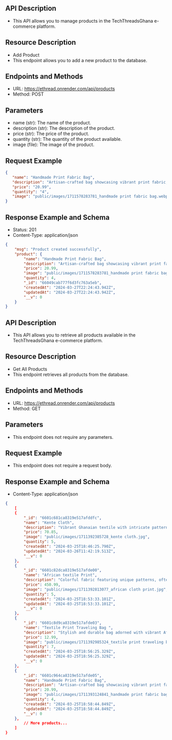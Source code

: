 ## API Description

- This API allows you to manage products in the TechThreadsGhana e-commerce platform.

## Resource Description

- Add Product
- This endpoint allows you to add a new product to the database.

## Endpoints and Methods

- URL: <https://ethread.onrender.com/api/products>
- Method: POST

## Parameters

- name (str): The name of the product.
- description (str): The description of the product.
- price (str): The price of the product.
- quantity (str): The quantity of the product available.
- image (file): The image of the product.

## Request Example

 ```json
 {
    "name": "Handmade Print Fabric Bag",
    "description": "Artisan-crafted bag showcasing vibrant print fabric, combining style with traditional craftsmanship",
    "price": "20.99",
    "quantity": "4",
    "image": "public/images/1711578283781_handmade print fabric bag.webp"
}
```

## Response Example and Schema

- Status: 201
- Content-Type: application/json

```json
{
    "msg": "Product created successfully",
    "product": {
        "name": "Handmade Print Fabric Bag",
        "description": "Artisan-crafted bag showcasing vibrant print fabric, combining style with traditional craftsmanship",
        "price": 20.99,
        "image": "public/images/1711578283781_handmade print fabric bag.webp",
        "quantity": 4,
        "_id": "66049cab777f6d3fc763a5eb",
        "createdAt": "2024-03-27T22:24:43.942Z",
        "updatedAt": "2024-03-27T22:24:43.942Z",
        "__v": 0
    }
}
```

## API Description

- This API allows you to retrieve all products available in the TechThreadsGhana e-commerce platform.

## Resource Description

- Get All Products
- This endpoint retrieves all products from the database.

## Endpoints and Methods

- URL: <https://ethread.onrender.com/api/products>
- Method: GET

## Parameters

- This endpoint does not require any parameters.

## Request Example

- This endpoint does not require a request body.

## Response Example and Schema

- Content-Type: application/json

```json
{
    [
    {
        "_id": "6601c681ca8319e517afddfc",
        "name": "Kente Cloth",
        "description": "Vibrant Ghanaian textile with intricate patterns, rich cultural significance, and historical importance.",
        "price": 70.85,
        "image": "public/images/1711392385728_kente cloth.jpg",
        "quantity": 5,
        "createdAt": "2024-03-25T18:46:25.790Z",
        "updatedAt": "2024-03-26T11:42:19.513Z",
        "__v": 0
    },
    {
        "_id": "6601c82dca8319e517afde00",
        "name": "African textile Print",
        "description": "Colorful fabric featuring unique patterns, often inspired by African culture and traditions",
        "price": 450.99,
        "image": "public/images/1711392813077_african cloth print.jpg",
        "quantity": 5,
        "createdAt": "2024-03-25T18:53:33.101Z",
        "updatedAt": "2024-03-25T18:53:33.101Z",
        "__v": 0
    },
    {
        "_id": "6601c8d9ca8319e517afde03",
        "name": "Textile Print Traveling Bag ",
        "description": "Stylish and durable bag adorned with vibrant African-inspired textile prints, perfect for travels",
        "price": 12.99,
        "image": "public/images/1711392985324_textile print traveling bag.jpg",
        "quantity": 7,
        "createdAt": "2024-03-25T18:56:25.329Z",
        "updatedAt": "2024-03-25T18:56:25.329Z",
        "__v": 0
    },
    {
        "_id": "6601c964ca8319e517afde05",
        "name": "Handmade Print Fabric Bag",
        "description": "Artisan-crafted bag showcasing vibrant print fabric, combining style with traditional craftsmanship",
        "price": 20.99,
        "image": "public/images/1711393124841_handmade print fabric bag.webp",
        "quantity": 4,
        "createdAt": "2024-03-25T18:58:44.849Z",
        "updatedAt": "2024-03-25T18:58:44.849Z",
        "__v": 0
    },
        // More products...
    ]
}
```
